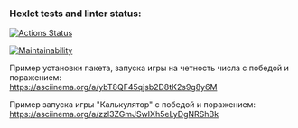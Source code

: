 ### Hexlet tests and linter status:
[![Actions Status](https://github.com/MeJlukc/frontend-project-44/actions/workflows/hexlet-check.yml/badge.svg)](https://github.com/MeJlukc/frontend-project-44/actions)

[![Maintainability](https://api.codeclimate.com/v1/badges/4de9b10ac9589e543ad8/maintainability)](https://codeclimate.com/github/MeJlukc/frontend-project-44/maintainability)

Пример установки пакета, запуска игры на четность числа с победой и поражением:  
https://asciinema.org/a/ybT8QF45qjsb2D8tK2s9g8y6M

Пример запуска игры "Калькулятор" с победой и поражением:
https://asciinema.org/a/zzl3ZGmJSwIXh5eLyDgNRShBk
